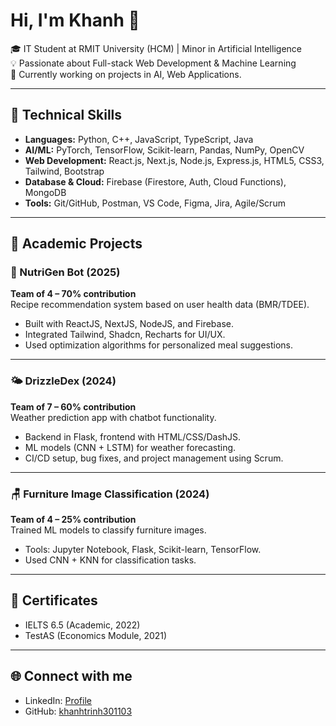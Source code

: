 # Hi, I'm Khanh 👋

🎓 IT Student at RMIT University (HCM) | Minor in Artificial Intelligence  
💡 Passionate about Full-stack Web Development & Machine Learning  
🌱 Currently working on projects in AI, Web Applications.

---

## 🔧 Technical Skills
- **Languages:** Python, C++, JavaScript, TypeScript, Java  
- **AI/ML:** PyTorch, TensorFlow, Scikit-learn, Pandas, NumPy, OpenCV  
- **Web Development:** React.js, Next.js, Node.js, Express.js, HTML5, CSS3, Tailwind, Bootstrap  
- **Database & Cloud:** Firebase (Firestore, Auth, Cloud Functions), MongoDB  
- **Tools:** Git/GitHub, Postman, VS Code, Figma, Jira, Agile/Scrum  

---

## 🚀 Academic Projects

### 🌟 NutriGen Bot (2025)
**Team of 4 – 70% contribution**  
Recipe recommendation system based on user health data (BMR/TDEE).  
- Built with ReactJS, NextJS, NodeJS, and Firebase.  
- Integrated Tailwind, Shadcn, Recharts for UI/UX.  
- Used optimization algorithms for personalized meal suggestions.  

---

### 🌤 DrizzleDex (2024)
**Team of 7 – 60% contribution**  
Weather prediction app with chatbot functionality.  
- Backend in Flask, frontend with HTML/CSS/DashJS.  
- ML models (CNN + LSTM) for weather forecasting.  
- CI/CD setup, bug fixes, and project management using Scrum.  


---

### 🪑 Furniture Image Classification (2024)
**Team of 4 – 25% contribution**  
Trained ML models to classify furniture images.  
- Tools: Jupyter Notebook, Flask, Scikit-learn, TensorFlow.  
- Used CNN + KNN for classification tasks.  


---

## 📜 Certificates
- IELTS 6.5 (Academic, 2022)  
- TestAS (Economics Module, 2021)  

---

## 🌐 Connect with me
- LinkedIn: [Profile](http://www.linkedin.com/in/tr%E1%BB%8Bnh-xu%C3%A2n-kh%C3%A1nh-0b8765365) 
- GitHub: [khanhtrinh301103](https://github.com/khanhtrinh301103)  

